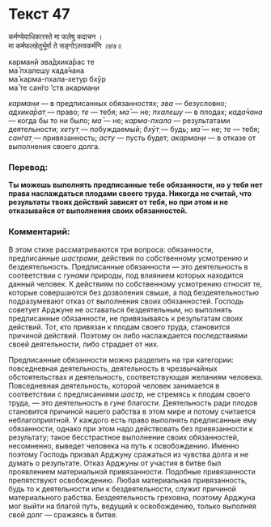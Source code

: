 # Текст 47

कर्मण्येवाधिकारस्ते मा फलेषु कदाचन ।  
मा कर्मफलहेतुर्भूर्मा ते सङ्गोऽस्त्वकर्मणि ॥४७॥

карман̣й эва̄дхика̄рас те  
ма̄ пхалешу када̄чана  
ма̄ карма-пхала-хетур бхӯр  
ма̄ те сан̇го ’ств акарман̣и

_карман̣и_ — в предписанных обязанностях; _эва_ — безусловно; _адхика̄рат̣_ — право; _те_ — тебя; _ма̄_ — не; _пхалешу_ — в плодах; _када̄чана_ — когда бы то ни было; _ма̄_ — не; _карма-пхала_ — результатами деятельности; _хетут̣_ — побуждаемый; _бхӯт̣_ — будь; _ма̄_ — не; _те_ — тебя; _сан̇гат̣_ — привязанность; _асту_ — пусть будет; _акарман̣и_ — в отказе от выполнения своего долга.

### Перевод:

**Ты можешь выполнять предписанные тебе обязанности, но у тебя нет права наслаждаться плодами своего труда. Никогда не считай, что результаты твоих действий зависят от тебя, но при этом и не отказывайся от выполнения своих обязанностей.**

### Комментарий:

В этом стихе рассматриваются три вопроса: обязанности, предписанные _шастрами,_ действия по собственному усмотрению и бездеятельность. Предписанные обязанности — это деятельность в соответствии с _гунами_ природы, под влиянием которых находится данный человек. К действиям по собственному усмотрению относят те, которые совершаются без дозволения свыше, а под бездеятельностью подразумевают отказ от выполнения своих обязанностей. Господь советует Арджуне не оставаться бездеятельным, но выполнять предписанные обязанности, не привязываясь к результатам своих действий. Тот, кто привязан к плодам своего труда, становится причиной действий. Поэтому он либо наслаждается последствиями своей деятельности, либо страдает от них.

Предписанные обязанности можно разделить на три категории: повседневная деятельность, деятельность в чрезвычайных обстоятельствах и деятельность, соответствующая желаниям человека. Повседневная деятельность, которой человек занимается в соответствии с предписаниями _шастр,_ не стремясь к плодам своего труда, — это деятельность в _гуне_ благости. Деятельность ради плодов становится причиной нашего рабства в этом мире и потому считается неблагоприятной. У каждого есть право выполнять предписанные ему обязанности, однако при этом надо действовать без привязанности к результату; такое бесстрастное выполнение своих обязанностей, несомненно, выведет человека на путь к освобождению. Именно поэтому Господь призвал Арджуну сражаться из чувства долга и не думать о результате. Отказ Арджуны от участия в битве был проявлением материальной привязанности. Подобные привязанности препятствуют освобождению. Любая материальная привязанность, будь то к деятельности или к бездеятельности, служит причиной материального рабства. Бездеятельность греховна, поэтому Арджуна мог выйти на благой путь, ведущий к освобождению, только выполняя свой долг — сражаясь в битве.